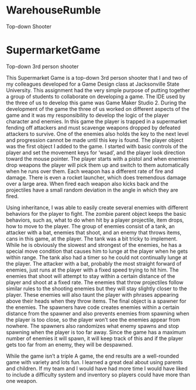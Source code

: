 # WarehouseRumble
Top-down Shooter
# SupermarketGame
Top-down 3rd person shooter

This Supermarket Game is a top-down 3rd person shooter that I and two of my colleagues developed for a Game Design class at Jacksonville State University. This assignment had the very simple purpose of putting together a group of students to collaborate on developing a game. The IDE used by the three of us to develop this game was Game Maker Studio 2. During the development of the game the three of us worked on different aspects of the game and it was my responsibility to develop the logic of the player character and enemies.
In this game the player is trapped in a supermarket fending off attackers and must scavenge weapons dropped by defeated attackers to survive. One of the enemies also holds the key to the next level and progression cannot be made until this key is found. The player object was the first object I added to the game. I started with basic controls of the player and set the movement keys for ‘wsad’, and the player look direction toward the mouse pointer. The player starts with a pistol and when enemies drop weapons the player will pick them up and switch to them automatically when he runs over them. Each weapon has a different rate of fire and damage. There is even a rocket launcher, which does tremendous damage over a large area. When fired each weapon also kicks back and the projectiles have a small random deviation in the angle in which they are fired.

Using inheritance, I was able to easily create several enemies with different behaviors for the player to fight. The zombie parent object keeps the basic behaviors, such as, what to do when hit by a player projectile, item drops, how to move to the player. The group of enemies consist of a tank, an attacker with a bat, enemies that shoot, and an enemy that throws items, cans in this game, at the player. The tank was a bit tricky to implement. While he is obviously the slowest and strongest of the enemies, he has a special move condition that causes him to lunge at the player when he gets within range. The tank also had a timer so he could not continually lunge at the player. The attacker with a bat, probably the most straight forward of enemies, just runs at the player with a fixed speed trying to hit him. The enemies that shoot will attempt to stay within a certain distance of the player and shoot at a fixed rate. The enemies that throw projectiles follow similar rules to the shooting enemies but they will stay slightly closer to the player. These enemies will also taunt the player with phrases appearing above their heads when they throw items. The final object is a spawner for the enemies. The spawners have code creates enemies within a certain distance from the spawner and also prevents enemies from spawning when the player is too close, so the player won’t see the enemies appear from nowhere. The spawners also randomizes what enemy spawns and stop spawning when the player is too far away. Since the game has a maximum number of enemies it will spawn, it will keep track of this and if the player gets too far from an enemy, they will be despawned.

While the game isn’t a triple A game, the end results are a well-rounded game with variety and lots fun. I learned a great deal about using parents and children. If my team and I would have had more time I would have liked to include a difficulty system and inventory so players could have more than one weapon.
